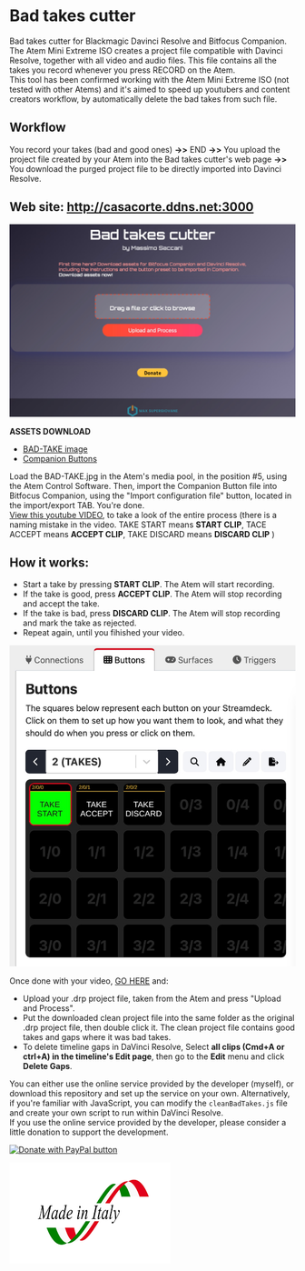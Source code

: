 # Bad takes cutter
Bad takes cutter for Blackmagic Davinci Resolve and Bitfocus Companion.  
The Atem Mini Extreme ISO creates a project file compatible with Davinci Resolve, together with all video and audio files. This file contains all the takes you record whenever you press RECORD on the Atem.  
This tool has been confirmed working with the Atem Mini Extreme ISO (not tested with other Atems) and it's aimed to speed up youtubers and content creators workflow, by automatically delete the bad takes from such file.  

## Workflow

You record your takes (bad and good ones) **->>** END **->>** You upload the project file created by your Atem into the Bad takes cutter's web page **->>** You download the purged project file to be directly imported into Davinci Resolve.

## Web site: http://casacorte.ddns.net:3000

![alt text](public/2.jpg)

**ASSETS DOWNLOAD**

- <a id="raw-url" href="https://github.com/Supergiovane/davinci-resolve-bad-takes-cutter/releases/download/1.0.0/BAD-TAKE.png">BAD-TAKE image</a>
- <a id="raw-url" href="https://github.com/Supergiovane/davinci-resolve-bad-takes-cutter/releases/download/1.0.0/buttons.companionconfig">Companion Buttons</a>

Load the BAD-TAKE.jpg in the Atem's media pool, in the position #5, using the Atem Control Software. Then, import the Companion Button file into Bitfocus Companion, using the "Import configuration file" button, located in the import/export TAB. You're done.  
[View this youtube VIDEO](https://youtu.be/9UiCROFJnt0), to take a look of the entire process (there is a naming mistake in the video. TAKE START means **START CLIP**, TACE ACCEPT means **ACCEPT CLIP**, TAKE DISCARD means **DISCARD CLIP** )

## **How it works**:  

- Start a take by pressing **START CLIP**. The Atem will start recording.
- If the take is good, press **ACCEPT CLIP**. The Atem will stop recording and accept the take.
- If the take is bad, press **DISCARD CLIP**. The Atem will stop recording and mark the take as rejected.
- Repeat again, until you fihished your video.

![alt text](public/1.jpg)

Once done with your video, [GO HERE](http://casacorte.ddns.net:3000) and:

- Upload your .drp project file, taken from the Atem and press "Upload and Process".
- Put the downloaded clean project file into the same folder as the original .drp project file, then double click it. The clean project file contains good takes and gaps where it was bad takes.
- To delete timeline gaps in DaVinci Resolve, Select **all clips (Cmd+A or ctrl+A) in the timeline's Edit page**, then go to the **Edit** menu and click **Delete Gaps**.  
  
You can either use the online service provided by the developer (myself), or download this repository and set up the service on your own. Alternatively, if you're familiar with JavaScript, you can modify the <code>cleanBadTakes.js</code> file and create your own script to run within DaVinci Resolve.  
If you use the online service provided by the developer, please consider a little donation to support the development. 
<div class="paypal-button">
    <a href="https://www.paypal.com/donate/?hosted_button_id=S8SKPUBSPK758" target="_blank">
    <img src="https://www.paypalobjects.com/en_US/i/btn/btn_donate_LG.gif" alt="Donate with PayPal button" />
    </a>
</div>



![Made in Italy](public/madeinitaly.png)

